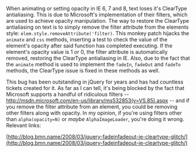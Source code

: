 When animating or setting opacity in IE 6, 7 and 8, text loses it's ClearType antialiasing. This is due to Microsoft's implementation of their filters, which are used to achieve opacity manipulation. The way to restore the ClearType antialiasing on text is to simply remove the filter attribute from the elements style: <code>elem.style.removeAttribute('filter)</code>. This monkey patch hijacks the <code>animate</code> and <code>css</code> methods, inserting a test to check the value of the element's opacity after said function has completed executing. If the element's opacity value is 1 or 0, the filter attribute is automatically removed, restoring the ClearType antialiasing in IE. Also, due to the fact that the <code>animate</code> method is used to implement the <code>fadeIn</code>, <code>fadeOut</code> and <code>fadeTo</code> methods, the ClearType issue is fixed in these methods as well. 

This bug has been outstanding in jQuery for years and has had countless tickets created for it. As far as I can tell, it's being blocked by the fact that Microsoft supports a handful of ridiculous filters -- http://msdn.microsoft.com/en-us/library/ms532853(v=VS.85).aspx -- and if you remove the filter attribute from an element, you could be removing other filters along with opacity. In my opinion, if you're using filters other than <code>alpha(opacity=N)</code> or _maybe_ <code>AlphaImageLoader</code>, you're doing it wrong.
Relevant links:

[http://blog.bmn.name/2008/03/jquery-fadeinfadeout-ie-cleartype-glitch/](http://blog.bmn.name/2008/03/jquery-fadeinfadeout-ie-cleartype-glitch/)

